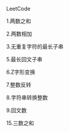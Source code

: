 LeetCode

1.两数之和  

2.两数相加  

3.无重复字符的最长子串

5.最长回文子串

6.Z字形变换  

7.整数反转  

8.字符串转换整数  

9.回文数  

15.三数之和
